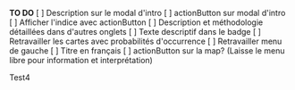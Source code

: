 **TO DO**
[ ] Description sur le modal d'intro
[ ] actionButton sur modal d'intro
[ ] Afficher l'indice avec actionButton
[ ] Description et méthodologie détaillées dans d'autres onglets
[ ] Texte descriptif dans le badge
[ ] Retravailler les cartes avec probabilités d'occurrence
[ ] Retravailler menu de gauche
[ ] Titre en français
[ ] actionButton sur la map? (Laisse le menu libre pour information et interprétation)

Test4
